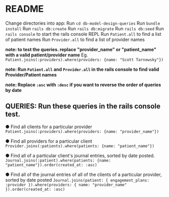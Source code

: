 # README

Change directories into app: Run `cd db-model-design-queries`
Run `bundle install`
Run `rails db:create`
Run `rails db:migrate`
Run `rails db:seed`
Run `rails console` to start the rails console REPL
Run `Patient.all` to find a list of patient names
Run `Provider.all` to find a list of provider names

**note: to test the queries. replace "provider_name" or "patient_name" with a valid patient/provider name**
Eg. `Patient.joins(:providers).where(providers: {name: "Scott Tarnowsky"})`

**note: Run `Patient.all` and `Provider.all` in the rails console to find valid Provider/Patient names**

**note: Replace `:asc` with `:desc` if you want to reverse the order of queries by date**

QUERIES: Run these queries in the rails console test.
------------------------------------
● Find all clients for a particular provider
`Patient.joins(:providers).where(providers: {name: "provider_name"})`

● Find all providers for a particular client
`Provider.joins(:patients).where(patients: {name: "patient_name"})`

● Find all of a particular client's journal entries, sorted by date posted.
`Journal.joins(:patient).where(patients: {name: "patient_name"}).order(created_at: :asc)`

● Find all of the journal entries of all of the clients of a particular provider, sorted by date posted
`Journal.joins(patient: { engagement_plans: :provider }).where(providers: { name: "provider_name" }).order(created_at: :asc)`

